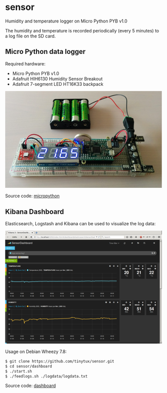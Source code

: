 sensor
======

Humidity and temperature logger on Micro Python PYB v1.0

The humidity and temperature is recorded periodically (every 5 minutes) to a log file on the SD card.

## Micro Python data logger

Required hardware:
- Micro Python PYB v1.0
- Adafruit HIH6130 Humidity Sensor Breakout
- Adafruit 7-segment LED HT16K33 backpack

![image](sensor-micropython.jpg "Sensor with Micro Python PYB v1.0")

Source code: [micropython](micropython)

## Kibana Dashboard

Elasticsearch, Logstash and Kibana can be used to visualize the log data:

![screenshot](sensor-dashboard-screenshot.png "Sensor dashboard screenshot")

Usage on Debian Wheezy 7.8:

    $ git clone https://github.com/tinytux/sensor.git 
    $ cd sensor/dashboard
    $ ./start.sh
    $ ./feedlogs.sh ./logdata/logdata.txt


Source code: [dashboard](dashboard)

